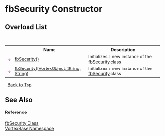 # fbSecurity Constructor 
 


## Overload List
&nbsp;<table><tr><th></th><th>Name</th><th>Description</th></tr><tr><td>![Public method](media/pubmethod.gif "Public method")</td><td><a href="M_VortexBase_fbSecurity__ctor.md">fbSecurity()</a></td><td>
Initializes a new instance of the <a href="T_VortexBase_fbSecurity.md">fbSecurity</a> class</td></tr><tr><td>![Public method](media/pubmethod.gif "Public method")</td><td><a href="M_VortexBase_fbSecurity__ctor_1.md">fbSecurity(IVortexObject, String, String)</a></td><td>
Initializes a new instance of the <a href="T_VortexBase_fbSecurity.md">fbSecurity</a> class</td></tr></table>&nbsp;
<a href="#fbsecurity-constructor">Back to Top</a>

## See Also


#### Reference
<a href="T_VortexBase_fbSecurity.md">fbSecurity Class</a><br /><a href="N_VortexBase.md">VortexBase Namespace</a><br />